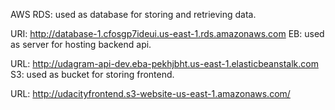 AWS
RDS: used as database for storing and retrieving data.

URI: http://database-1.cfosgp7ideui.us-east-1.rds.amazonaws.com
EB: used as server for hosting backend api.

URL: http://udagram-api-dev.eba-pekhjbht.us-east-1.elasticbeanstalk.com
S3: used as bucket for storing frontend.

URL: http://udacityfrontend.s3-website-us-east-1.amazonaws.com/ 
